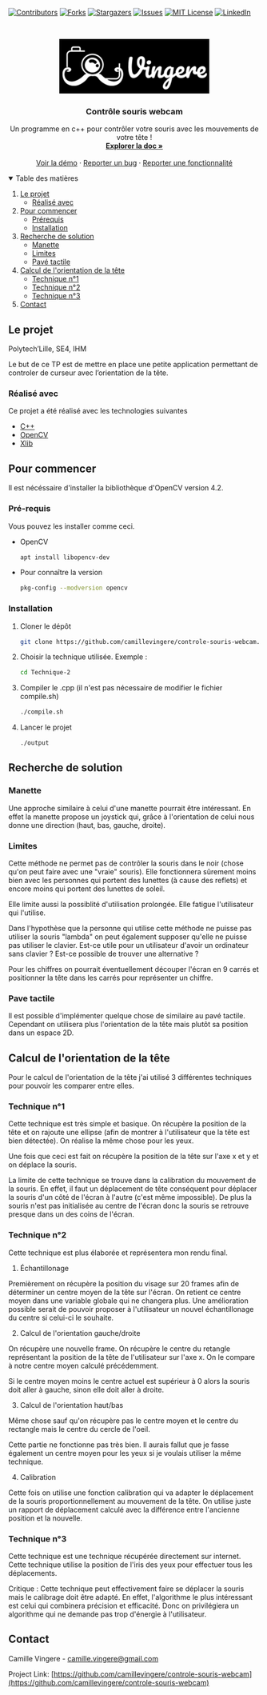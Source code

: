 <!--
*** Thanks for checking out the controle-souris-webcam. If you have a suggestion
*** that would make this better, please fork the repo and create a pull request
*** or simply open an issue with the tag "enhancement".
*** Thanks again! Now go create something AMAZING! :D
-->

<!-- PROJECT SHIELDS -->
<!--
*** I'm using markdown "reference style" links for readability.
*** Reference links are enclosed in brackets [ ] instead of parentheses ( ).
*** See the bottom of this document for the declaration of the reference variables
*** for contributors-url, forks-url, etc. This is an optional, concise syntax you may use.
*** https://www.markdownguide.org/basic-syntax/#reference-style-links
-->

[![Contributors][contributors-shield]][contributors-url]
[![Forks][forks-shield]][forks-url]
[![Stargazers][stars-shield]][stars-url]
[![Issues][issues-shield]][issues-url]
[![MIT License][license-shield]][license-url]
[![LinkedIn][linkedin-shield]][linkedin-url]

<!-- PROJECT LOGO -->
<br />
<p align="center">
  <a href="https://github.com/camille/controle-souris-webcam">
    <img src="images/logo.png" alt="Logo" width="300" height="109">
  </a>

  <h3 align="center">Contrôle souris webcam</h3>

  <p align="center">
    Un programme en c++ pour contrôler votre souris avec les mouvements de votre tête !
    <br />
    <a href="https://github.com/camillevingere/controle-souris-webcam"><strong>Explorer la doc »</strong></a>
    <br />
    <br />
    <a href="https://github.com/camillevingere/controle-souris-webcam">Voir la démo</a>
    ·
    <a href="https://github.com/camillevingere/controle-souris-webcam/issues">Reporter un bug</a>
    ·
    <a href="https://github.com/camillevingere/controle-souris-webcam/issues">Reporter une fonctionnalité</a>
  </p>
</p>

<!-- TABLE OF CONTENTS -->
<details open="open">
  <summary>Table des matières</summary>
  <ol>
    <li>
      <a href="#le-projet">Le projet</a>
      <ul>
        <li><a href="#réalisé-avec">Réalisé avec</a></li>
      </ul>
    </li>
    <li>
      <a href="#pour-commencer">Pour commencer</a>
      <ul>
        <li><a href="#prérequis">Prérequis</a></li>
        <li><a href="#installation">Installation</a></li>
      </ul>
    </li>
        <li>
      <a href="#recherche-de-solution">Recherche de solution</a>
      <ul>
        <li><a href="#manette">Manette</a></li>
        <li><a href="#limites">Limites</a></li>
        <li><a href="#pave-tactile">Pavé tactile</a></li>
      </ul>
    </li>
            <li>
      <a href="#calcul-de-l-orientation-de-la-tête">Calcul de l'orientation de la tête</a>
      <ul>
        <li><a href="#technique-n-1">Technique n°1</a></li>
        <li><a href="#technique-n-2">Technique n°2</a></li>
        <li><a href="#technique-n-2">Technique n°3</a></li>
      </ul>
    </li>
    <li><a href="#contact">Contact</a></li>
  </ol>
</details>

<!-- ABOUT THE PROJECT -->

## Le projet

Polytech’Lille, SE4, IHM

Le but de ce TP est de mettre en place une petite application permettant de
controler de curseur avec l’orientation de la tête.

### Réalisé avec

Ce projet a été réalisé avec les technologies suivantes

- [C++](https://fr.wikipedia.org/wiki/C%2B%2B)
- [OpenCV](https://opencv.org/)
- [Xlib](https://fr.wikipedia.org/wiki/Xlib)

<!-- GETTING STARTED -->

## Pour commencer

Il est nécéssaire d'installer la bibliothèque d'OpenCV version 4.2.

### Pré-requis

Vous pouvez les installer comme ceci.

- OpenCV
  ```sh
  apt install libopencv-dev
  ```
- Pour connaître la version
  ```sh
  pkg-config --modversion opencv
  ```

### Installation

1. Cloner le dépôt
   ```sh
   git clone https://github.com/camillevingere/controle-souris-webcam.git
   ```
2. Choisir la technique utilisée. Exemple :
   ```sh
   cd Technique-2
   ```
3. Compiler le .cpp (il n'est pas nécessaire de modifier le fichier compile.sh)
   ```sh
   ./compile.sh
   ```
4. Lancer le projet
   ```sh
   ./output
   ```

## Recherche de solution

### Manette

Une approche similaire à celui d'une manette pourrait être intéressant. En effet la manette propose un joystick qui, grâce à l'orientation de celui nous donne une direction (haut, bas, gauche, droite).

### Limites

Cette méthode ne permet pas de contrôler la souris dans le noir (chose qu'on peut faire avec une "vraie" souris). Elle fonctionnera sûrement moins bien avec les personnes qui portent des lunettes (à cause des reflets) et encore moins qui portent des lunettes de soleil.

Elle limite aussi la possiblité d'utilisation prolongée. Elle fatigue l'utilisateur qui l'utilise.

Dans l'hypothèse que la personne qui utilise cette méthode ne puisse pas utiliser la souris "lambda" on peut également supposer qu'elle ne puisse pas utiliser le clavier. Est-ce utile pour un utilisateur d'avoir un ordinateur sans clavier ? Est-ce possible de trouver une alternative ?

Pour les chiffres on pourrait éventuellement découper l'écran en 9 carrés et positionner la tête dans les carrés pour représenter un chiffre.

### Pave tactile

Il est possible d'implémenter quelque chose de similaire au pavé tactile. Cependant on utilisera plus l'orientation de la tête mais plutôt sa position dans un espace 2D.

<!-- USAGE EXAMPLES -->

## Calcul de l'orientation de la tête

Pour le calcul de l'orientation de la tête j'ai utilisé 3 différentes techniques pour pouvoir les comparer entre elles.

### Technique n°1

Cette technique est très simple et basique. On récupère la position de la tête et on rajoute une ellipse (afin de montrer à l'utilisateur que la tête est bien détectée). On réalise la même chose pour les yeux.

Une fois que ceci est fait on récupère la position de la tête sur l'axe x et y et on déplace la souris.

La limite de cette technique se trouve dans la calibration du mouvement de la souris. En effet, il faut un déplacement de tête conséquent pour déplacer la souris d'un côté de l'écran à l'autre (c'est même impossible). De plus la souris n'est pas initialisée au centre de l'écran donc la souris se retrouve presque dans un des coins de l'écran.

### Technique n°2

Cette technique est plus élaborée et représentera mon rendu final.

1. Échantillonage

Premièrement on récupère la position du visage sur 20 frames afin de déterminer un centre moyen de la tête sur l'écran. On retient ce centre moyen dans une variable globale qui ne changera plus. Une amélioration possible serait de pouvoir proposer à l'utilisateur un nouvel échantillonage du centre si celui-ci le souhaite.

2. Calcul de l'orientation gauche/droite

On récupère une nouvelle frame. On récupère le centre du retangle représentant la position de la tête de l'utilisateur sur l'axe x. On le compare à notre centre moyen calculé précédemment.

Si le centre moyen moins le centre actuel est supérieur à 0 alors la souris doit aller à gauche, sinon elle doit aller à droite.

3. Calcul de l'orientation haut/bas

Même chose sauf qu'on récupère pas le centre moyen et le centre du rectangle mais le centre du cercle de l'oeil.

Cette partie ne fonctionne pas très bien. Il aurais fallut que je fasse également un centre moyen pour les yeux si je voulais utiliser la même technique.

4. Calibration

Cette fois on utilise une fonction calibration qui va adapter le déplacement de la souris proportionnellement au mouvement de la tête. On utilise juste un rapport de déplacement calculé avec la différence entre l'ancienne position et la nouvelle.

### Technique n°3

Cette technique est une technique récupérée directement sur internet. Cette technique utilise la position de l'iris des yeux pour effectuer tous les déplacements.

Critique : Cette technique peut effectivement faire se déplacer la souris mais le calibrage doit être adapté. En effet, l'algorithme le plus intéressant est celui qui combinera précision et efficacité. Donc on privilégiera un algorithme qui ne demande pas trop d'énergie à l'utilisateur.

<!-- CONTACT -->

## Contact

Camille Vingere - camille.vingere@gmail.com

Project Link: [https://github.com/camillevingere/controle-souris-webcam](https://github.com/camillevingere/controle-souris-webcam)

<!-- MARKDOWN LINKS & IMAGES -->
<!-- https://www.markdownguide.org/basic-syntax/#reference-style-links -->

[contributors-shield]: https://img.shields.io/github/contributors/camillevingere/controle-souris-webcam.svg?style=for-the-badge
[contributors-url]: https://github.com/camillevingere/controle-souris-webcam/graphs/contributors
[forks-shield]: https://img.shields.io/github/forks/camillevingere/controle-souris-webcam.svg?style=for-the-badge
[forks-url]: https://github.com/camillevingere/controle-souris-webcam/network/members
[stars-shield]: https://img.shields.io/github/stars/camillevingere/controle-souris-webcam.svg?style=for-the-badge
[stars-url]: https://github.com/camillevingere/controle-souris-webcam/stargazers
[issues-shield]: https://img.shields.io/github/issues/camillevingere/controle-souris-webcam.svg?style=for-the-badge
[issues-url]: https://github.com/camillevingere/controle-souris-webcam/issues
[license-shield]: https://img.shields.io/github/license/camillevingere/controle-souris-webcam.svg?style=for-the-badge
[license-url]: https://github.com/camillevingere/controle-souris-webcam/blob/master/LICENSE.txt
[linkedin-shield]: https://img.shields.io/badge/-LinkedIn-black.svg?style=for-the-badge&logo=linkedin&colorB=555
[linkedin-url]: https://www.linkedin.com/in/camille-vingere/
[product-screenshot]: images/screenshot.png
